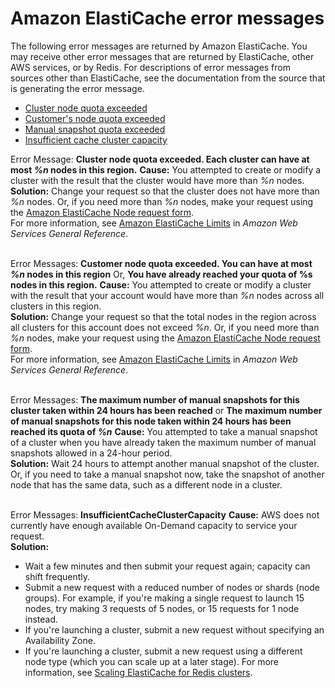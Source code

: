 # Amazon ElastiCache error messages<a name="ErrorMessages"></a>

The following error messages are returned by Amazon ElastiCache\. You may receive other error messages that are returned by ElastiCache, other AWS services, or by Redis\. For descriptions of error messages from sources other than ElastiCache, see the documentation from the source that is generating the error message\.
+ [Cluster node quota exceeded](#ErrorMessages.ClusterNodeQuota)
+ [Customer's node quota exceeded](#ErrorMessages.CACHE_CLUSTER_CUSTOMER_QUOTA_EXCEEDED)
+ [Manual snapshot quota exceeded](#ErrorMessages.MANUAL_SNAPSHOT_WITHIN_24_HOURS_QUOTA_EXCEEDED)
+ [Insufficient cache cluster capacity](#ErrorMessages.INSUFFICIENT_CACHE_CLUSTER_CAPACITY)

Error Message: **Cluster node quota exceeded\. Each cluster can have at most *%n* nodes in this region\.**  <a name="ErrorMessages.ClusterNodeQuota"></a>
**Cause:** You attempted to create or modify a cluster with the result that the cluster would have more than *%n* nodes\.   
**Solution:** Change your request so that the cluster does not have more than *%n* nodes\. Or, if you need more than *%n* nodes, make your request using the [Amazon ElastiCache Node request form](https://aws.amazon.com/contact-us/elasticache-node-limit-request/)\.  
For more information, see [Amazon ElastiCache Limits](https://docs.aws.amazon.com/general/latest/gr/aws_service_limits.html#limits_elasticache) in *Amazon Web Services General Reference*\.  
 

Error Messages: **Customer node quota exceeded\. You can have at most *%n* nodes in this region** Or, **You have already reached your quota of %s nodes in this region\.**  <a name="ErrorMessages.CACHE_CLUSTER_CUSTOMER_QUOTA_EXCEEDED"></a>
**Cause:** You attempted to create or modify a cluster with the result that your account would have more than *%n* nodes across all clusters in this region\.  
**Solution:** Change your request so that the total nodes in the region across all clusters for this account does not exceed *%n*\. Or, if you need more than *%n* nodes, make your request using the [Amazon ElastiCache Node request form](https://aws.amazon.com/contact-us/elasticache-node-limit-request/)\.  
For more information, see [Amazon ElastiCache Limits](https://docs.aws.amazon.com/general/latest/gr/aws_service_limits.html#limits_elasticache) in *Amazon Web Services General Reference*\.  
 

 Error Messages: **The maximum number of manual snapshots for this cluster taken within 24 hours has been reached** or **The maximum number of manual snapshots for this node taken within 24 hours has been reached its quota of *%n***  <a name="ErrorMessages.MANUAL_SNAPSHOT_WITHIN_24_HOURS_QUOTA_EXCEEDED"></a>
**Cause:** You attempted to take a manual snapshot of a cluster when you have already taken the maximum number of manual snapshots allowed in a 24\-hour period\.  
**Solution:** Wait 24 hours to attempt another manual snapshot of the cluster\. Or, if you need to take a manual snapshot now, take the snapshot of another node that has the same data, such as a different node in a cluster\.  
 

 Error Messages: **InsufficientCacheClusterCapacity**  <a name="ErrorMessages.INSUFFICIENT_CACHE_CLUSTER_CAPACITY"></a>
**Cause:** AWS does not currently have enough available On\-Demand capacity to service your request\.  
**Solution:**  
+ Wait a few minutes and then submit your request again; capacity can shift frequently\.
+ Submit a new request with a reduced number of nodes or shards \(node groups\)\. For example, if you're making a single request to launch 15 nodes, try making 3 requests of 5 nodes, or 15 requests for 1 node instead\.
+ If you're launching a cluster, submit a new request without specifying an Availability Zone\.
+ If you're launching a cluster, submit a new request using a different node type \(which you can scale up at a later stage\)\. For more information, see [Scaling ElastiCache for Redis clusters](Scaling.md)\.
 
